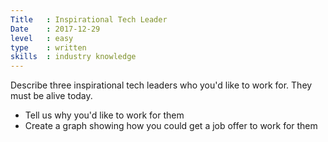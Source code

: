 ```yaml
---
Title   : Inspirational Tech Leader
Date    : 2017-12-29
level   : easy
type    : written
skills  : industry knowledge
---
```


Describe three inspirational tech leaders who you'd like to work for. They must be alive today.

- Tell us why you'd like to work for them
- Create a graph showing how you could get a job offer to work for them
